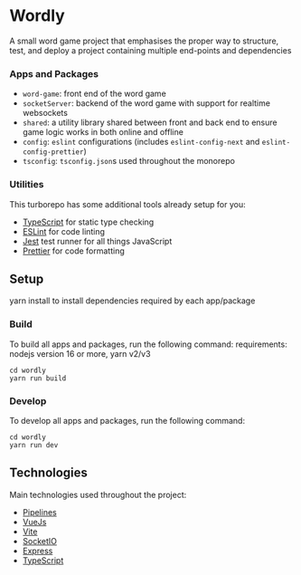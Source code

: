 # Wordly

A small word game project that emphasises the proper way to structure, test, and deploy a project containing multiple end-points and dependencies


### Apps and Packages

- `word-game`: front end of the word game
- `socketServer`: backend of the word game with support for realtime websockets
- `shared`: a utility library shared between front and back end to ensure game logic works in both online and offline
- `config`: `eslint` configurations (includes `eslint-config-next` and `eslint-config-prettier`)
- `tsconfig`: `tsconfig.json`s used throughout the monorepo
### Utilities

This turborepo has some additional tools already setup for you:

- [TypeScript](https://www.typescriptlang.org/) for static type checking
- [ESLint](https://eslint.org/) for code linting
- [Jest](https://jestjs.io) test runner for all things JavaScript
- [Prettier](https://prettier.io) for code formatting

## Setup

yarn install to install dependencies required by each app/package

### Build

To build all apps and packages, run the following command:
requirements: nodejs version 16 or more, yarn v2/v3

```
cd wordly
yarn run build
```

### Develop

To develop all apps and packages, run the following command:

```
cd wordly
yarn run dev
```
## Technologies

Main technologies used throughout the project: 

- [Pipelines](https://turborepo.org/docs/features/pipelines)
- [VueJs](https://vuejs.org/)
- [Vite](https://vitejs.dev/)
- [SocketIO](https://socket.io/)
- [Express](https://expressjs.com/)
- [TypeScript](https://www.typescriptlang.org/)
